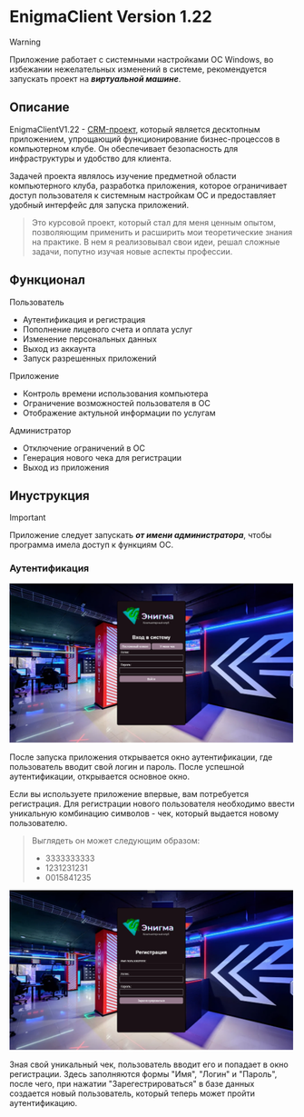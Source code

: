 # EnigmaClient Version 1.22
> [!WARNING]
> Приложение работает с системными настройками ОС Windows, во избежании нежелательных изменений в системе,
>  рекомендуется запускать проект на ***виртуальной машине***.
## Описание
EnigmaClientV1.22 - [CRM-проект](https://github.com/VkKnnnk/EnigmaClientV1.2022?tab=readme-ov-file#аутентификация), который является десктопным приложением,
упрощающий функционирование бизнес-процессов в компьютерном клубе.
Он обеспечивает безопасность для инфраструктуры и удобство для клиента.

Задачей проекта являлось изучение предметной области 
компьютерного клуба, разработка приложения,
которое ограничивает доступ пользователя к системным настройкам ОС
и предоставляет удобный интерфейс для запуска приложений.
> Это курсовой проект, который стал для меня ценным опытом, позволяющим применить и расширить мои теоретические знания на практике. В нем я реализовывал свои идеи, решал сложные задачи, попутно изучая новые аспекты профессии.<p>
## Функционал
<p>Пользователь</p>
  
* Аутентификация и регистрация
* Пополнение лицевого счета и оплата услуг
* Изменение персональных данных
* Выход из аккаунта
* Запуск разрешенных приложений
<p>Приложение</p>
  
* Контроль времени использования компьютера
* Ограничение возможностей пользователя в ОС
* Отображение актульной информации по услугам
<p>Администратор</p>
  
* Отключение ограничений в ОС
* Генерация нового чека для регистрации
* Выход из приложения

## Инуструкция
> [!IMPORTANT]
> Приложение следует запускать ***от имени администратора***, чтобы программа имела доступ к функциям ОС.

### Аутентификация
<p align="left"><picture> <img src="ReadmeImg/auth.png" alt="Окно аутентификации" width="500"/></picture></p>
После запуска приложения открывается окно аутентификации,
где пользователь вводит свой логин и пароль.
После успешной аутентификации, открывается основное окно.</p>

Если вы используете приложение впервые, вам потребуется регистрация.
Для регистрации нового пользователя необходимо ввести уникальную комбинацию символов - чек,
который выдается новому пользователю.
> Выглядеть он может следующим образом:
> * 3333333333
> * 1231231231
> * 0015841235
<p align="left"><picture> <img src="ReadmeImg/reg.png" alt="Окно аутентификации" width="500"/></picture></p>
Зная свой уникальный чек, пользователь вводит его и попадает в окно регистрации.
Здесь заполняются формы "Имя", "Логин" и "Пароль", после чего, при нажатии "Зарегестрироваться"
в базе данных создается новый пользователь, который теперь может пройти аутентификацию.

 

